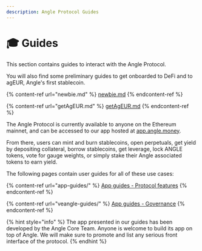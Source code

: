 ```yaml
---
description: Angle Protocol Guides
---
```


# 🎓 Guides

This section contains guides to interact with the Angle Protocol.

You will also find some preliminary guides to get onboarded to DeFi and to agEUR, Angle's first stablecoin.

{% content-ref url="newbie.md" %}
[newbie.md](newbie.md)
{% endcontent-ref %}

{% content-ref url="getAgEUR.md" %}
[getAgEUR.md](getAgEUR.md)
{% endcontent-ref %}

The Angle Protocol is currently available to anyone on the Ethereum mainnet, and can be accessed to our app hosted at [app.angle.money](https://app.angle.money/).

From there, users can mint and burn stablecoins, open perpetuals, get yield by depositing collateral, borrow stablecoins, get leverage, lock ANGLE tokens, vote for gauge weights, or simply stake their Angle associated tokens to earn yield.

The following pages contain user guides for all of these use cases:

{% content-ref url="app-guides/" %}
[App guides - Protocol features](/guides/app-guides/README.md)
{% endcontent-ref %}

{% content-ref url="veangle-guides/" %}
[App guides - Governance](/guides/veangle-guides/README.md)
{% endcontent-ref %}

{% hint style="info" %}
The app presented in our guides has been developed by the Angle Core Team. Anyone is welcome to build its app on top of Angle. We will make sure to promote and list any serious front interface of the protocol.
{% endhint %}
